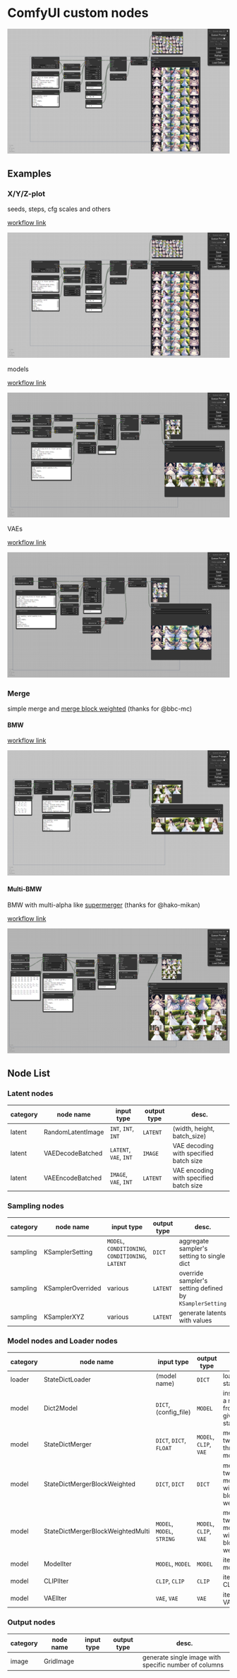 # ComfyUI custom nodes

![cover](./examples/workflow_xyz.png)

## Examples

### X/Y/Z-plot

seeds, steps, cfg scales and others

[workflow link](./examples/workflow_xyz.json)

![xyz plot 1](./examples/workflow_xyz.png)

models

[workflow link](./examples/workflow_xyz_model_clip.json)

![xyz plot 2](./examples/workflow_xyz_model_clip.png)

VAEs

[workflow link](./examples/workflow_xyz_vae.json)

![xyz plot 3](./examples/workflow_xyz_vae.png)

### Merge

simple merge and [merge block weighted](https://github.com/bbc-mc/sdweb-merge-block-weighted-gui) (thanks for @bbc-mc)

#### BMW

[workflow link](./examples/workflow_mbw.json)

![merge block weighted](./examples/workflow_mbw.png)

#### Multi-BMW

BMW with multi-alpha like [supermerger](https://github.com/hako-mikan/sd-webui-supermerger/) (thanks for @hako-mikan)

[workflow link](./examples/workflow_mbw_multi.json)

![multi merge block weighted](./examples/workflow_mbw_multi.png)

## Node List

### Latent nodes

|category|node name|input type|output type|desc.|
| --- | --- | --- | --- | --- |
|latent|RandomLatentImage|`INT`, `INT`, `INT`|`LATENT`|(width, height, batch_size)|
|latent|VAEDecodeBatched|`LATENT`, `VAE`, `INT`|`IMAGE`|VAE decoding with specified batch size|
|latent|VAEEncodeBatched|`IMAGE`, `VAE`, `INT`|`LATENT`|VAE encoding with specified batch size|

### Sampling nodes

|category|node name|input type|output type|desc.|
| --- | --- | --- | --- | --- |
|sampling|KSamplerSetting|`MODEL`, `CONDITIONING`, `CONDITIONING`, `LATENT`|`DICT`|aggregate sampler's setting to single dict|
|sampling|KSamplerOverrided|various|`LATENT`|override sampler's setting defined by `KSamplerSetting`|
|sampling|KSamplerXYZ|various|`LATENT`|generate latents with values|

### Model nodes and Loader nodes

|category|node name|input type|output type|desc.|
| --- | --- | --- | --- | --- |
|loader|StateDictLoader|(model name)|`DICT`|load state_dict|
|model|Dict2Model|`DICT`, (config_file)|`MODEL`|instantiate a model from given state_dict|
|model|StateDictMerger|`DICT`, `DICT`, `FLOAT`|`MODEL`, `CLIP`, `VAE`|merge two or three models|
|model|StateDictMergerBlockWeighted|`DICT`, `DICT`|`DICT`|merge two models with per-block weights|
|model|StateDictMergerBlockWeightedMulti|`MODEL`, `MODEL`, `STRING`|`MODEL`, `CLIP`, `VAE`|merge two models with per-block weights|
|model|ModelIter|`MODEL`, `MODEL`|`MODEL`|iterate models|
|model|CLIPlIter|`CLIP`, `CLIP`|`CLIP`|iterate CLIPs|
|model|VAElIter|`VAE`, `VAE`|`VAE`|iterate VAEs|

### Output nodes

|category|node name|input type|output type|desc.|
| --- | --- | --- | --- | --- |
|image|GridImage|||generate single image with specific number of columns|
